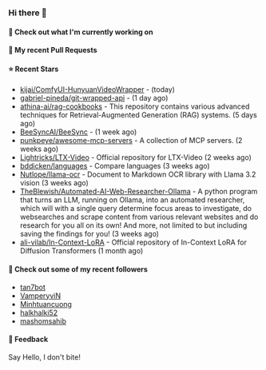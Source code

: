 ### Hi there 👋

#### 👷 Check out what I'm currently working on

#### 🔨 My recent Pull Requests


#### ⭐ Recent Stars

- [kijai/ComfyUI-HunyuanVideoWrapper](https://github.com/kijai/ComfyUI-HunyuanVideoWrapper) -  (today)
- [gabriel-pineda/git-wrapped-api](https://github.com/gabriel-pineda/git-wrapped-api) -  (1 day ago)
- [athina-ai/rag-cookbooks](https://github.com/athina-ai/rag-cookbooks) - This repository contains various advanced techniques for Retrieval-Augmented Generation (RAG) systems. (5 days ago)
- [BeeSyncAI/BeeSync](https://github.com/BeeSyncAI/BeeSync) -  (1 week ago)
- [punkpeye/awesome-mcp-servers](https://github.com/punkpeye/awesome-mcp-servers) - A collection of MCP servers. (2 weeks ago)
- [Lightricks/LTX-Video](https://github.com/Lightricks/LTX-Video) - Official repository for LTX-Video (2 weeks ago)
- [bddicken/languages](https://github.com/bddicken/languages) - Compare languages (3 weeks ago)
- [Nutlope/llama-ocr](https://github.com/Nutlope/llama-ocr) - Document to Markdown OCR library with Llama 3.2 vision (3 weeks ago)
- [TheBlewish/Automated-AI-Web-Researcher-Ollama](https://github.com/TheBlewish/Automated-AI-Web-Researcher-Ollama) - A python program that turns an LLM, running on Ollama, into an automated researcher, which will with a single query determine focus areas to investigate, do websearches and scrape content from various relevant websites and do research for you all on its own! And more, not limited to but including saving the findings for you! (3 weeks ago)
- [ali-vilab/In-Context-LoRA](https://github.com/ali-vilab/In-Context-LoRA) - Official repository of In-Context LoRA for Diffusion Transformers (1 month ago)

#### 👯 Check out some of my recent followers

- [tan7bot](https://github.com/tan7bot)
- [VamperyviN](https://github.com/VamperyviN)
- [Minhtuancuong](https://github.com/Minhtuancuong)
- [halkhalki52](https://github.com/halkhalki52)
- [mashomsahib](https://github.com/mashomsahib)

#### 💬 Feedback

Say Hello, I don't bite!